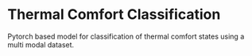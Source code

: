 # Thermal Comfort Classification
Pytorch based model for classification of thermal comfort states using a multi modal dataset.

